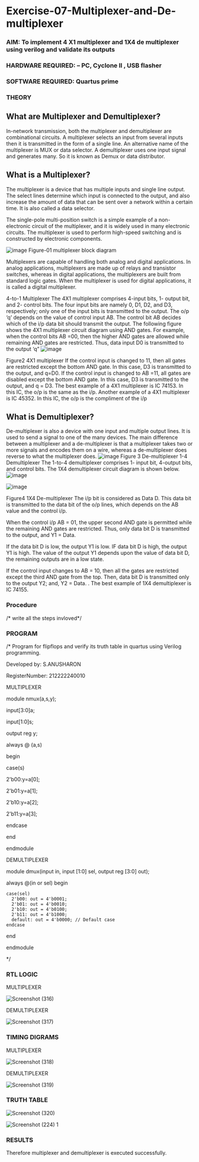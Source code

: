 # Exercise-07-Multiplexer-and-De-multiplexer
### AIM: To implement 4 X1 multiplexer and 1X4 de multiplexer using verilog and validate its outputs
### HARDWARE REQUIRED:  – PC, Cyclone II , USB flasher
### SOFTWARE REQUIRED:   Quartus prime
### THEORY 

## What are Multiplexer and Demultiplexer?
In-network transmission, both the multiplexer and demultiplexer are combinational circuits. A multiplexer selects an input from several inputs then it is transmitted in the form of a single line. An alternative name of the multiplexer is MUX or data selector. A demultiplexer uses one input signal and generates many. So it is known as Demux or data distributor.

## What is a Multiplexer?
The multiplexer is a device that has multiple inputs and single line output. The select lines determine which input is connected to the output, and also increase the amount of data that can be sent over a network within a certain time. It is also called a data selector.

The single-pole multi-position switch is a simple example of a non-electronic circuit of the multiplexer, and it is widely used in many electronic circuits. The multiplexer is used to perform high-speed switching and is constructed by electronic components.

![image](https://user-images.githubusercontent.com/36288975/170912485-73c395c7-23c0-4e78-a53d-a2f0d07d9662.png)
          Figure-01 multiplexer block diagram 

Multiplexers are capable of handling both analog and digital applications. In analog applications, multiplexers are made up of relays and transistor switches, whereas in digital applications, the multiplexers are built from standard logic gates. When the multiplexer is used for digital applications, it is called a digital multiplexer.

4-to-1 Multiplexer
The 4X1 multiplexer comprises 4-input bits, 1- output bit, and 2- control bits. The four input bits are namely 0, D1, D2, and D3, respectively; only one of the input bits is transmitted to the output. The o/p ‘q’ depends on the value of control input AB. The control bit AB decides which of the i/p data bit should transmit the output. The following figure shows the 4X1 multiplexer circuit diagram using AND gates. For example, when the control bits AB =00, then the higher AND gates are allowed while remaining AND gates are restricted. Thus, data input D0 is transmitted to the output ‘q”
![image](https://user-images.githubusercontent.com/36288975/170912568-3598c60a-5035-41f3-b0c4-ccedba13aca5.png)


Figure2 4X1 multiplexer 
If the control input is changed to 11, then all gates are restricted except the bottom AND gate. In this case, D3 is transmitted to the output, and q=D0. If the control input is changed to AB =11, all gates are disabled except the bottom AND gate. In this case, D3 is transmitted to the output, and q = D3. The best example of a 4X1 multiplexer is IC 74153. In this IC, the o/p is the same as the i/p. Another example of a 4X1 multiplexer is IC 45352. In this IC, the o/p is the compliment of the i/p


## What is Demultiplexer?
De-multiplexer is also a device with one input and multiple output lines. It is used to send a signal to one of the many devices. The main difference between a multiplexer and a de-multiplexer is that a multiplexer takes two or more signals and encodes them on a wire, whereas a de-multiplexer does reverse to what the multiplexer does.
![image](https://user-images.githubusercontent.com/36288975/170912606-a30e4b74-1726-4430-b245-2c3c3d9c232d.png)
Figure 3 De-multiplexer 
1-4 Demultiplexer
The 1-to-4 demultiplexer comprises 1- input bit, 4-output bits, and control bits. The 1X4 demultiplexer circuit diagram is shown below.![image](https://user-images.githubusercontent.com/36288975/170912683-00fb746a-1d45-4023-91d1-3a70b841073c.png)

![image](https://user-images.githubusercontent.com/36288975/170912741-7cbd52af-7e0d-4be3-b5c6-6fb9c4eca7c9.png)

Figure4 1X4 De-multiplexer 
The i/p bit is considered as Data D. This data bit is transmitted to the data bit of the o/p lines, which depends on the AB value and the control i/p.

When the control i/p AB = 01, the upper second AND gate is permitted while the remaining AND gates are restricted. Thus, only data bit D is transmitted to the output, and Y1 = Data.

If the data bit D is low, the output Y1 is low. IF data bit D is high, the output Y1 is high. The value of the output Y1 depends upon the value of data bit D, the remaining outputs are in a low state.

If the control input changes to AB = 10, then all the gates are restricted except the third AND gate from the top. Then, data bit D is transmitted only to the output Y2; and, Y2 = Data. . The best example of 1X4 demultiplexer is IC 74155.

 
 
### Procedure
/* write all the steps invloved*/



### PROGRAM 
/*
Program for flipflops  and verify its truth table in quartus using Verilog programming.

Developed by: S.ANUSHARON

RegisterNumber:  212222240010

MULTIPLEXER

module nmux(a,s,y);

input[3:0]a;

input[1:0]s;

output reg y;

always @ (a,s)

begin

case(s)

   2'b00:y=a[0];
   
   2'b01:y=a[1];
   
   2'b10:y=a[2];
   
   2'b11:y=a[3];
   
endcase

end

endmodule

DEMULTIPLEXER

module dmux(input in, input [1:0] sel, output reg [3:0] out);

  always @(in or sel) begin
  
    case(sel)
      2'b00: out = 4'b0001;
      2'b01: out = 4'b0010;
      2'b10: out = 4'b0100;
      2'b11: out = 4'b1000;
      default: out = 4'b0000; // Default case
    endcase
  end
  
endmodule

*/






### RTL LOGIC 

MULTIPLEXER

![Screenshot (316)](https://github.com/Anusharonselva/Exercise-07-Multiplexer-and-De-multiplexer/assets/119405600/1b260a44-54b2-4164-9ba5-59e4b11e88ec)

DEMULTIPLEXER

![Screenshot (317)](https://github.com/Anusharonselva/Exercise-07-Multiplexer-and-De-multiplexer/assets/119405600/068132ac-4a43-4ab5-8dbc-a8dc1c95b53e)





### TIMING DIGRAMS  

MULTIPLEXER

![Screenshot (318)](https://github.com/Anusharonselva/Exercise-07-Multiplexer-and-De-multiplexer/assets/119405600/e22d724f-dc2f-4a38-9982-e60d980951a3)

DEMULTIPLEXER

![Screenshot (319)](https://github.com/Anusharonselva/Exercise-07-Multiplexer-and-De-multiplexer/assets/119405600/97dd21ab-763c-41ae-bc68-5f01343280a3)

### TRUTH TABLE 

![Screenshot (320)](https://github.com/Anusharonselva/Exercise-07-Multiplexer-and-De-multiplexer/assets/119405600/2269f698-943c-41b6-a71f-203693d0442c)

![Screenshot (224) 1](https://github.com/Anusharonselva/Exercise-07-Multiplexer-and-De-multiplexer/assets/119405600/6ec42bbb-1181-4e33-b88d-583530d500b2)




### RESULTS 
Therefore multiplexer and demultiplexer is executed successfully.
